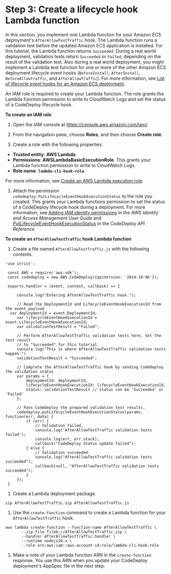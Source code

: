 # Step 3: Create a lifecycle hook Lambda function<a name="tutorial-ecs-with-hooks-create-hooks"></a>

In this section, you implement one Lambda function for your Amazon ECS deployment's `AfterAllowTestTraffic` hook\. The Lambda function runs a validation test before the updated Amazon ECS application is installed\. For this tutorial, the Lambda function returns `Succeeded`\. During a real world deployment, validation tests return `Succeeded` or `Failed`, depending on the result of the validation test\. Also during a real world deployment, you might implement a Lambda test function for one or more of the other Amazon ECS deployment lifecycle event hooks \(`BeforeInstall`, `AfterInstall`, `BeforeAllowTraffic`, and `AfterAllowTraffic`\)\. For more information, see [List of lifecycle event hooks for an Amazon ECS deployment](reference-appspec-file-structure-hooks.md#reference-appspec-file-structure-hooks-list-ecs)\.

 An IAM role is required to create your Lambda function\. The role grants the Lambda function permission to write to CloudWatch Logs and set the status of a CodeDeploy lifecycle hook\. 

**To create an IAM role**

1. Open the IAM console at [https://console\.aws\.amazon\.com/iam/](https://console.aws.amazon.com/iam/)\.

1. From the navigation pane, choose **Roles**, and then choose **Create role**\.

1.  Create a role with the following properties: 
   +  **Trusted entity**: **AWS Lambda**\. 
   +  **Permissions**: **AWSLambdaBasicExecutionRole**\. This grants your Lambda function permission to write to CloudWatch Logs\. 
   +  **Role name**: **`lambda-cli-hook-role`**\. 

   For more information, see [ Create an AWS Lambda execution role](https://docs.aws.amazon.com/lambda/latest/dg/with-userapp.html#with-userapp-walkthrough-custom-events-create-iam-role)\. 

1.  Attach the permission `codedeploy:PutLifecycleEventHookExecutionStatus` to the role you created\. This grants your Lambda functions permission to set the status of a CodeDeploy lifecycle hook during a deployment\. For more information, see [Adding IAM identity permissions](https://docs.aws.amazon.com/IAM/latest/UserGuide/access_policies_manage-attach-detach.html#add-policies-console) in the *AWS Identity and Access Management User Guide* and [PutLifecycleEventHookExecutionStatus](https://docs.aws.amazon.com/codedeploy/latest/APIReference/API_PutLifecycleEventHookExecutionStatus.html) in the *CodeDeploy API Reference*\. 

**To create an `AfterAllowTestTraffic` hook Lambda function**

1.  Create a file named `AfterAllowTestTraffic.js` with the following contents\. 

   ```
   'use strict';
    
    const AWS = require('aws-sdk');
    const codedeploy = new AWS.CodeDeploy({apiVersion: '2014-10-06'});
    
    exports.handler = (event, context, callback) => {
    
    	console.log("Entering AfterAllowTestTraffic hook.");
    	
    	// Read the DeploymentId and LifecycleEventHookExecutionId from the event payload
     var deploymentId = event.DeploymentId;
    	var lifecycleEventHookExecutionId = event.LifecycleEventHookExecutionId;
    	var validationTestResult = "Failed";
    	
    	// Perform AfterAllowTestTraffic validation tests here. Set the test result 
    	// to "Succeeded" for this tutorial.
    	console.log("This is where AfterAllowTestTraffic validation tests happen.")
    	validationTestResult = "Succeeded";
    	
    	// Complete the AfterAllowTestTraffic hook by sending CodeDeploy the validation status
    	var params = {
    		deploymentId: deploymentId,
    		lifecycleEventHookExecutionId: lifecycleEventHookExecutionId,
    		status: validationTestResult // status can be 'Succeeded' or 'Failed'
    	};
    	
    	// Pass CodeDeploy the prepared validation test results.
    	codedeploy.putLifecycleEventHookExecutionStatus(params, function(err, data) {
    		if (err) {
    			// Validation failed.
    			console.log('AfterAllowTestTraffic validation tests failed');
    			console.log(err, err.stack);
    			callback("CodeDeploy Status update failed");
    		} else {
    			// Validation succeeded.
    			console.log("AfterAllowTestTraffic validation tests succeeded");
    			callback(null, "AfterAllowTestTraffic validation tests succeeded");
    		}
    	});
    }
   ```

1.  Create a Lambda deployment package\. 

   ```
   zip AfterAllowTestTraffic.zip AfterAllowTestTraffic.js 
   ```

1.  Use the `create-function` command to create a Lambda function for your `AfterAllowTestTraffic` hook\. 

   ```
   aws lambda create-function --function-name AfterAllowTestTraffic \
          --zip-file fileb://AfterAllowTestTraffic.zip \
          --handler AfterAllowTestTraffic.handler \
          --runtime nodejs10.x \
          --role arn:aws:iam::aws-account-id:role/lambda-cli-hook-role
   ```

1.  Make a note of your Lambda function ARN in the `create-function` response\. You use this ARN when you update your CodeDeploy deployment's AppSpec file in the next step\. 
